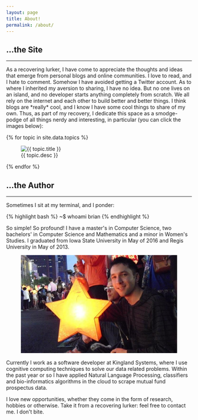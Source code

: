 ```yaml
---
layout: page
title: About!
permalink: /about/
---
```


## ...the Site
---

<script type="text/javascript" src="{{ "/assets/res/noyama_topics.js" | relative_url }}"></script>

<p class="first">As a recovering lurker, I have come to appreciate the thoughts and ideas that emerge from personal blogs and online communities. I love to read, and I hate to comment. Somehow I have avoided getting a Twitter account. As to where I inherited my aversion to sharing, I have no idea. But no one lives on an island, and no developer starts anything completely from scratch. We all rely on the internet and each other to build better and better things. I think blogs are *really* cool, and I know I have some cool things to share of my own. Thus, as part of my recovery, I dedicate this space as a smodge-podge of all things nerdy and interesting, in particular (you can click the images below):</p>

<figure class="full">
  <script type="text/javascript">
    load_here('/assets/data/topics.json', topics); 
  </script>
</figure>

<noscript>
{% for topic in site.data.topics %}
  <figure class="small">
    <img class="clipleft" src="{{ topic.url }}" title="{{ topic.title }}" alt="{{ topic.title }}"/>
    <figcaption>
      {{ topic.desc }}
    </figcaption>    
  </figure>
{% endfor %}
</noscript>


## ...the Author
---

Sometimes I sit at my terminal, and I ponder:

{% highlight bash %}
~$ whoami
brian
{% endhighlight %}



So simple! So profound! I have a master's in Computer Science, two bachelors' in Computer Science and Mathematics and a minor in Women's Studies. I graduated from Iowa State University in May of 2016 and Regis University in May of 2013. 

<figure class="large">
<img class="clipleft" src="/assets/images/briannoyama.jpg" title="One of my favorite memories at a Lantern Festival in South Korea" alt="One of my favorite memories at a Lantern Festival in South Korea"/>
</figure>

Currently I work as a software developer at Kingland Systems, where I use cognitive computing techniques to solve our data related problems. Within the past year or so I have applied Natural Language Processing, classifiers and bio-informatics algorithms in the cloud to scrape mutual fund prospectus data. 

I love new opportunities, whether they come in the form of research, hobbies or otherwise. Take it from a recovering lurker: feel free to contact me. I don't bite.
